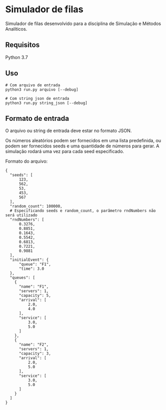 # Simulador de filas
Simulador de filas desenvolvido para a disciplina de Simulação e Métodos Analíticos.

## Requisitos
Python 3.7

## Uso

    # Com arquivo de entrada
    python3 run.py arquivo [--debug]
    
    # Com string json de entrada
    python3 run.py string_json [--debug]
    
## Formato de entrada
O arquivo ou string de entrada deve estar no formato JSON.

Os números aleatórios podem ser fornecidos em uma lista predefinida, ou podem ser fornecidos seeds e uma quantidade de números para gerar. A simulação rodará uma vez para cada seed especificado.

Formato do arquivo:


    {
      "seeds": [
          123,
          562,
          53,
          453,
          567
      ],
      "random_count": 100000,
      # Especificando seeds e random_count, o parâmetro rndNumbers não será utilizado
      "rndNumbers": [
          0.3276,
          0.8851,
          0.1643,
          0.5542,
          0.6813,
          0.7221,
          0.9881
      ],
      "initialEvent": {
          "queue": "F1",
          "time": 3.0
      },
      "queues": [
        {
          "name": "F1",
          "servers": 1,
          "capacity": 5,
          "arrival": [
              2.0,
              4.0
          ],
          "service": [
              3.0,
              5.0
          ]
        },
        {
          "name": "F2",
          "servers": 1,
          "capacity": 3,
          "arrival": [
              2.0,
              5.0
          ],
          "service": [
              3.0,
              5.0
          ]
        }
      ]
    }
